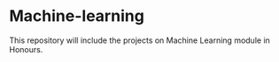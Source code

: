 # Machine-learning
This repository will include the projects on Machine Learning module in Honours.
